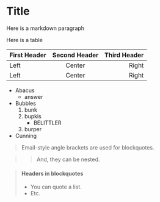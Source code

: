 # Title

Here is a markdown paragraph

Here is a table

| First Header | Second Header | Third Header |
| :----------- | :-----------: | -----------: |
| Left         |    Center     |        Right |
| Left         |    Center     |        Right |

- Abacus
  - answer
- Bubbles
  1.  bunk
  2.  bupkis
      - BELITTLER
  3.  burper
- Cunning

> Email-style angle brackets
> are used for blockquotes.

> > And, they can be nested.

> #### Headers in blockquotes
>
> - You can quote a list.
> - Etc.
